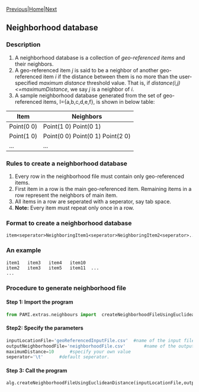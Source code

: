 [Previous](locationDatabase.html)|[Home](index.html)|[Next](spatialDatabase.html)

## Neighborhood database

### Description
1. A neighborhood database is a collection of _geo-referenced items_ and their neighbors.
2. A geo-referenced item _j_ is said to be a neighbor of another geo-referenced item _i_ if the distance between them is no more than the user-specified _maximum distance_ threshold value.
   That is, if _distance(i,j) <=maximumDistance_, we say _j_ is a neighbor of _i_.
3. A sample neighborhood database generated from the set of geo-referenced items, I={a,b,c,d,e,f}, is shown in below table:

| Item |  Neighbors|
|------|-----------|
|Point(0 0)|Point(1 0)  Point(0 1)|
|Point(1 0)|Point(0 0)  Point(0 1) Point(2 0)|
|...|...|

### Rules to create a neighborhood database
1. Every row in the neighborhood file must contain only geo-referenced items.
2. First item in a row is the main geo-referenced item. Remaining items in a row represent the neighbors of main item.
3. All items in a row are seperated with a seperator, say tab space.
4. __Note:__ Every item must repeat only once in a row.

### Format to create a neighborhood database

    item<seperator>NeighboringItem1<seperator>NeighboringItem2<seperator>...

 
### An example

    item1   item3   item4   item10  
    item2   item3   item5   item11  ...
    ...

### Procedure to generate neighborhood file

#### Step 1: Import the program

```Python
from PAMI.extras.neighbours import  createNeighborhoodFileUsingEuclideanDistance as alg
```

#### Step2: Specify the parameters

```Python
inputLocationFile='geoReferencedInputFile.csv'  #name of the input file 
outputNeighborhoodFile='neighborhoodFile.csv'       #name of the output file
maximumDistance=10      #specify your own value
seperator='\t'      #default seperator.
```

#### Step 3: Call the program

```Python
alg.createNeighborhoodFileUsingEuclideanDistance(inputLocationFile,outputNeighborhoodFile,maximumDistance,seperator)
```

